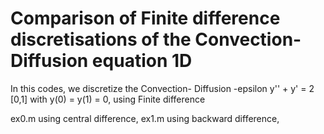 Comparison of Finite difference discretisations of the Convection- Diffusion equation 1D
========================================================================================
In this codes, we discretize the Convection- Diffusion
-epsilon y'' + y' = 2
[0,1] with y(0) = y(1) = 0, using Finite difference
 
ex0.m using central difference,
ex1.m using backward difference,


